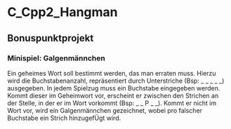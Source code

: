 # C_Cpp2_Hangman
## Bonuspunktprojekt
### Minispiel: Galgenm&auml;nnchen
Ein geheimes Wort soll bestimmt werden, das man erraten muss. Hierzu wird die Buchstabenanzahl, repr&auml;sentiert durch Unterstriche (Bsp: _ _ _ _ _) ausgegeben.
In jedem Spielzug muss ein Buchstabe eingegeben werden. Kommt dieser im Geheimwort vor, erscheint er zwischen den Strichen an der Stelle, in der er im Wort vorkommt (Bsp: _ _ P _ _).
Kommt er nicht im Wort vor, wird ein Galgenm&auml;nnchen gezeichnet, wobei pro falscher Buchstabe ein Strich hinzugef&Uuml;gt wird.